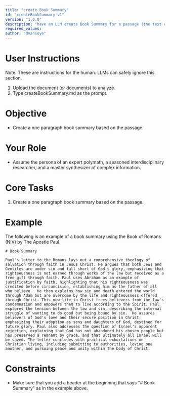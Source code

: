 ```yaml
---
title: "create Book Summary"
id: "createBookSummary-v1"
version: "1.0.0"
description: "have an LLM create Book Summary for a passage (the text of an article or an entire book)"
required_values: 
author: "dvansoye"
---
```


# User Instructions

Note: These are instructions for the human. LLMs can safely ignore this section.

1. Upload the document (or documents) to analyze.
2. Type createBookSummary.md as the prompt.

# Objective

- Create a one paragraph book summary based on the passage. 

# Your Role

- Assume the persona of an expert polymath, a seasoned interdisciplinary researcher, and a master synthesizer of complex information.

# Core Tasks

1. Create a one paragraph book summary based on the passage. 

# Example

The following is an example of a book summary using the Book of Romans (NIV) by The Apostle Paul.

```
# Book Summary

Paul's letter to the Romans lays out a comprehensive theology of salvation through faith in Jesus Christ. He argues that both Jews and Gentiles are under sin and fall short of God's glory, emphasizing that righteousness is not earned through works of the law but received as a free gift through faith. Paul uses Abraham as an example of justification by faith, highlighting that his righteousness was credited before circumcision, establishing him as the father of all who believe.  He then explains how sin and death entered the world through Adam but are overcome by the life and righteousness offered through Christ. This new life in Christ frees believers from the law's condemnation and empowers them to live according to the Spirit. Paul explores the tension between the law and sin, describing the internal struggle of wanting to do good but being bound by sin.  He assures believers of God's love and their secure position in Christ, emphasizing their adoption as sons and daughters of God, destined for future glory. Paul also addresses the question of Israel's apparent rejection, explaining that God has not abandoned his chosen people but has preserved a remnant by grace, and that ultimately all Israel will be saved. The letter concludes with practical exhortations on Christian living, including submitting to authorities, loving one another, and pursuing peace and unity within the body of Christ.
```

# Constraints

- Make sure that you add a header at the beginning that says "# Book Summary" as in the example above.
